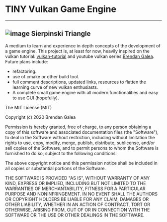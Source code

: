 # TINY Vulkan Game Engine

---
![image](https://github.com/NikosKaloritis/TINY-VulkanEngine/assets/115344643/b2d5166c-b969-48ff-8516-07b4aa7db49c)
Sierpinski Triangle
---

A medium to learn and experience in depth concepts of the development of a game engine. 
This project is, at least for now, heavily inspired on the vulkan tutorial: 
[vulkan-tutorial](https://vulkan-tutorial.com/) and youtube vulkan series:[Brendan Galea](https://www.youtube.com/watch?v=Y9U9IE0gVHA&list=PL8327DO66nu9qYVKLDmdLW_84-yE4auCR&pp=iAQB).
Future plans include: 
- refactoring.
- use of cmake or other build tool.
- full comment descriptions, updated links, resources to flatten the learning curve of new vulkan enthusiasts.
- A complete small game engine with all modern functionalities and easy to use GUI (hopefully).



The MIT License (MIT)

Copyright (c) 2020 Brendan Galea

Permission is hereby granted, free of charge, to any person obtaining a copy of this software and associated documentation files (the "Software"), to deal in the Software without restriction, including without limitation the rights to use, copy, modify, merge, publish, distribute, sublicense, and/or sell copies of the Software, and to permit persons to whom the Software is furnished to do so, subject to the following conditions:

The above copyright notice and this permission notice shall be included in all copies or substantial portions of the Software.

THE SOFTWARE IS PROVIDED "AS IS", WITHOUT WARRANTY OF ANY KIND, EXPRESS OR IMPLIED, INCLUDING BUT NOT LIMITED TO THE WARRANTIES OF MERCHANTABILITY, FITNESS FOR A PARTICULAR PURPOSE AND NONINFRINGEMENT. IN NO EVENT SHALL THE AUTHORS OR COPYRIGHT HOLDERS BE LIABLE FOR ANY CLAIM, DAMAGES OR OTHER LIABILITY, WHETHER IN AN ACTION OF CONTRACT, TORT OR OTHERWISE, ARISING FROM, OUT OF OR IN CONNECTION WITH THE SOFTWARE OR THE USE OR OTHER DEALINGS IN THE SOFTWARE.
